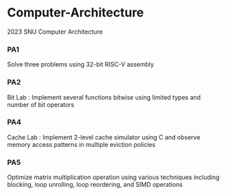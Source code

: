 # Computer-Architecture
2023 SNU Computer Architecture

### PA1
Solve three problems using 32-bit RISC-V assembly

### PA2
Bit Lab : Implement several functions bitwise using limited types and number of bit operators

### PA4
Cache Lab : Implement 2-level cache simulator using C and observe memory access patterns in multiple eviction policies

### PA5
Optimize matrix multiplication operation using various techniques including blocking, loop unrolling, loop reordering, and SIMD operations
